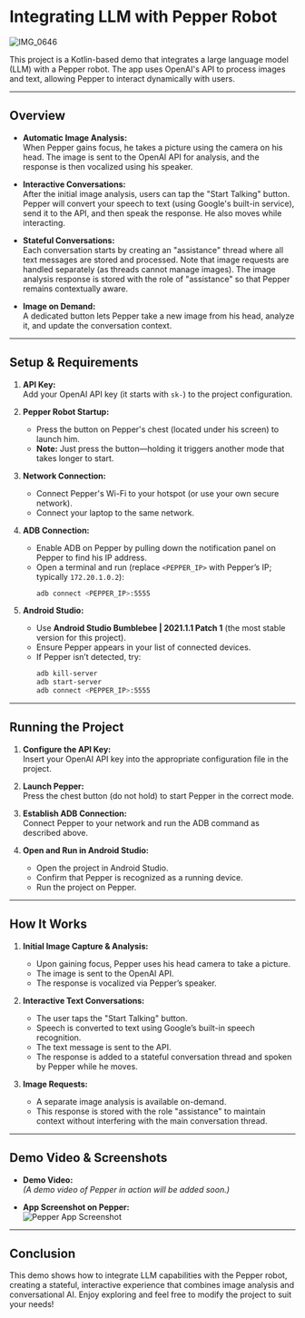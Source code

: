 # Integrating LLM with Pepper Robot
![IMG_0646](https://github.com/user-attachments/assets/fff47131-3f7e-4e70-b186-64281f6fb295)

This project is a Kotlin-based demo that integrates a large language model (LLM) with a Pepper robot. The app uses OpenAI's API to process images and text, allowing Pepper to interact dynamically with users.

---

## Overview

- **Automatic Image Analysis:**  
  When Pepper gains focus, he takes a picture using the camera on his head. The image is sent to the OpenAI API for analysis, and the response is then vocalized using his speaker.

- **Interactive Conversations:**  
  After the initial image analysis, users can tap the "Start Talking" button. Pepper will convert your speech to text (using Google's built-in service), send it to the API, and then speak the response. He also moves while interacting.

- **Stateful Conversations:**  
  Each conversation starts by creating an "assistance" thread where all text messages are stored and processed. Note that image requests are handled separately (as threads cannot manage images). The image analysis response is stored with the role of "assistance" so that Pepper remains contextually aware.

- **Image on Demand:**  
  A dedicated button lets Pepper take a new image from his head, analyze it, and update the conversation context.

---

## Setup & Requirements

1. **API Key:**  
   Add your OpenAI API key (it starts with `sk-`) to the project configuration.

2. **Pepper Robot Startup:**  
   - Press the button on Pepper's chest (located under his screen) to launch him.  
   - **Note:** Just press the button—holding it triggers another mode that takes longer to start.

3. **Network Connection:**  
   - Connect Pepper's Wi-Fi to your hotspot (or use your own secure network).  
   - Connect your laptop to the same network.

4. **ADB Connection:**  
   - Enable ADB on Pepper by pulling down the notification panel on Pepper to find his IP address.
   - Open a terminal and run (replace `<PEPPER_IP>` with Pepper’s IP; typically `172.20.1.0.2`):
     ```bash
     adb connect <PEPPER_IP>:5555
     ```

5. **Android Studio:**  
   - Use **Android Studio Bumblebee | 2021.1.1 Patch 1** (the most stable version for this project).
   - Ensure Pepper appears in your list of connected devices.
   - If Pepper isn’t detected, try:
     ```bash
     adb kill-server
     adb start-server
     adb connect <PEPPER_IP>:5555
     ```

---

## Running the Project

1. **Configure the API Key:**  
   Insert your OpenAI API key into the appropriate configuration file in the project.

2. **Launch Pepper:**  
   Press the chest button (do not hold) to start Pepper in the correct mode.

3. **Establish ADB Connection:**  
   Connect Pepper to your network and run the ADB command as described above.

4. **Open and Run in Android Studio:**  
   - Open the project in Android Studio.
   - Confirm that Pepper is recognized as a running device.
   - Run the project on Pepper.

---

## How It Works

1. **Initial Image Capture & Analysis:**  
   - Upon gaining focus, Pepper uses his head camera to take a picture.
   - The image is sent to the OpenAI API.
   - The response is vocalized via Pepper’s speaker.

2. **Interactive Text Conversations:**  
   - The user taps the "Start Talking" button.
   - Speech is converted to text using Google’s built-in speech recognition.
   - The text message is sent to the API.
   - The response is added to a stateful conversation thread and spoken by Pepper while he moves.

3. **Image Requests:**  
   - A separate image analysis is available on-demand.
   - This response is stored with the role "assistance" to maintain context without interfering with the main conversation thread.

---

## Demo Video & Screenshots

- **Demo Video:**  
  *(A demo video of Pepper in action will be added soon.)*

- **App Screenshot on Pepper:**  
  ![Pepper App Screenshot](link_to_app_image)

---

## Conclusion

This demo shows how to integrate LLM capabilities with the Pepper robot, creating a stateful, interactive experience that combines image analysis and conversational AI. Enjoy exploring and feel free to modify the project to suit your needs!
